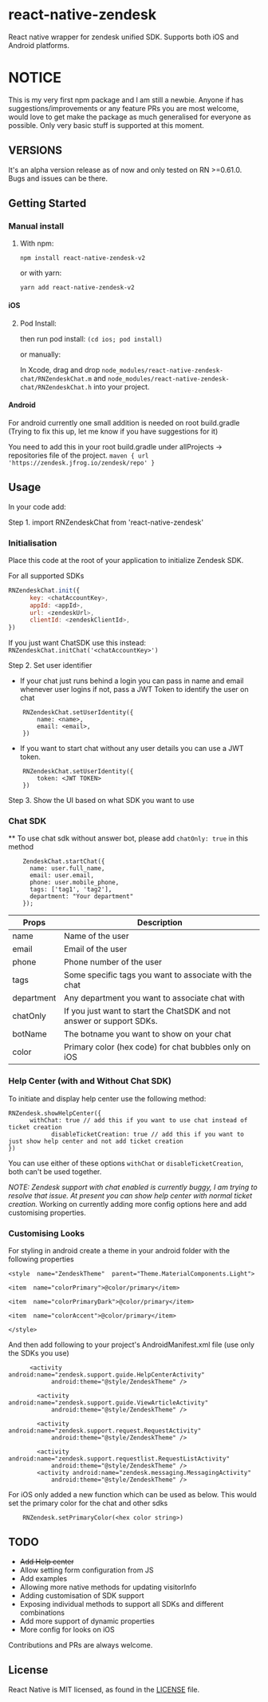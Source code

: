 
# react-native-zendesk
React native wrapper for zendesk unified SDK. Supports both iOS and Android platforms.

# NOTICE
This is my very first npm package and I am still a newbie. Anyone if has suggestions/improvements or any feature PRs you are most welcome, would love to get make the package as much generalised for everyone as possible. Only very basic stuff is supported at this moment.


## VERSIONS
It's an alpha version release as of now and only tested on RN >=0.61.0. Bugs and issues can be there.

## Getting Started

### Manual install

1. With npm:

   `npm install react-native-zendesk-v2`

   or with yarn:

   `yarn add react-native-zendesk-v2`

#### iOS

2. Pod Install:

   then run pod install: `(cd ios; pod install)`

   or manually:

   In Xcode, drag and drop `node_modules/react-native-zendesk-chat/RNZendeskChat.m` and `node_modules/react-native-zendesk-chat/RNZendeskChat.h` into your project.


#### Android

For android currently one small addition is needed on root build.gradle (Trying to fix this up, let me know if you have suggestions for it)

You need to add this in your root build.gradle under allProjects -> repositories file of the project.
`maven { url 'https://zendesk.jfrog.io/zendesk/repo' }`

## Usage

In your code add:

Step 1. import RNZendeskChat from 'react-native-zendesk'

### Initialisation
Place this code at the root of your application to initialize Zendesk SDK.

For all supported SDKs
```javascript
RNZendeskChat.init({
      key: <chatAccountKey>,
      appId: <appId>,
      url: <zendeskUrl>,
      clientId: <zendeskClientId>,
})
```

If you just want ChatSDK use this instead:
`RNZendeskChat.initChat('<chatAccountKey>')`

Step 2. Set user identifier
- If your chat just runs behind a login you can pass in name and email whenever user logins if not, pass a JWT Token to identify the user on chat

```
    RNZendeskChat.setUserIdentity({
        name: <name>,
        email: <email>,
    })
 ```
- If you want to start chat without any user details you can use a JWT token.
```
    RNZendeskChat.setUserIdentity({
		token: <JWT TOKEN>
    })
```

Step 3. Show the UI based on what SDK you want to use
### Chat SDK
** To use chat sdk without answer bot, please add `chatOnly: true` in this method
```
    ZendeskChat.startChat({
      name: user.full_name,
      email: user.email,
      phone: user.mobile_phone,
      tags: ['tag1', 'tag2'],
      department: "Your department"
    });
```
| Props  | Description |
|--|--|
| name | Name of the user |
| email | Email of the user
| phone | Phone number of the user |
| tags | Some specific tags you want to associate with the chat
| department | Any department you want to associate chat with |
| chatOnly | If you just want to start the ChatSDK and not answer or support SDKs. | 
| botName | The botname you want to show on your chat |
| color | Primary color (hex code) for chat bubbles only on iOS |

### Help Center (with and Without Chat SDK)
To initiate and display help center use the following method:
```
RNZendesk.showHelpCenter({
      withChat: true // add this if you want to use chat instead of ticket creation
			disableTicketCreation: true // add this if you want to just show help center and not add ticket creation
})
```
You can use either of these options `withChat` or `disableTicketCreation`, both can't be used together. 

*NOTE: Zendesk support with chat enabled is currently buggy, I am trying to resolve that issue. At present you can show help center with normal ticket creation.*
Working on currently adding more config options here and add customising properties.

### Customising Looks
For styling in android create a theme in your android folder with the following properties
```
<style  name="ZendeskTheme"  parent="Theme.MaterialComponents.Light">

<item  name="colorPrimary">@color/primary</item>

<item  name="colorPrimaryDark">@color/primary</item>

<item  name="colorAccent">@color/primary</item>

</style>
```
And then add following to your project's AndroidManifest.xml file (use only the SDKs you use)
```
      <activity android:name="zendesk.support.guide.HelpCenterActivity"
            android:theme="@style/ZendeskTheme" />

        <activity android:name="zendesk.support.guide.ViewArticleActivity"
            android:theme="@style/ZendeskTheme" />

        <activity android:name="zendesk.support.request.RequestActivity"
            android:theme="@style/ZendeskTheme" />

        <activity android:name="zendesk.support.requestlist.RequestListActivity"
            android:theme="@style/ZendeskTheme" />
        <activity android:name="zendesk.messaging.MessagingActivity"
            android:theme="@style/ZendeskTheme" />
```

For iOS only added a new function which can be used as below. This would set the primary color for the chat and other sdks
```
	RNZendesk.setPrimaryColor(<hex color string>)

```

## TODO

- ~~Add Help center~~
- Allow setting form configuration from JS
- Add examples
- Allowing more native methods for updating visitorInfo
- Adding customisation of SDK support
- Exposing individual methods to support all SDKs and different combinations
- Add more support of dynamic properties
- More config for looks on iOS

Contributions and PRs are always welcome.

## License

React Native is MIT licensed, as found in the [LICENSE](https://github.com/Saranshmalik/react-native-zendesk/LICENSE) file.
